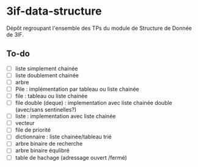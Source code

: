 # 3if-data-structure
Dépôt regroupant l'ensemble des TPs du module de Structure de Donnée de 3IF.

## To-do
 - [ ] liste simplement chainée
 - [ ] liste doublement chainée
 - [ ] arbre
 - [ ] Pile : implémentation par tableau ou liste chainée
 - [ ] file : tableau ou liste chainée
 - [ ] file double (deque) : implementation avec liste chainée double (avec/sans  sentinelles?)
 - [ ] liste : implementation avec liste chainée
 - [ ] vecteur 
 - [ ] file de priorité
 - [ ] dictionnaire : liste chainée/tableau trié
 - [ ] arbre binaire de recherche
 - [ ] arbre binaire équlibré
 - [ ] table de hachage (adressage ouvert /fermé)
